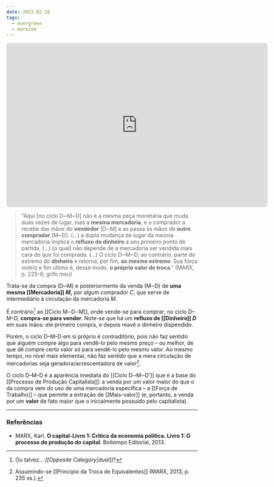 ```yaml
---
date: 2022-02-28
tags:
  - evergreen
  - marxism
---
```

<!-- https://q.uiver.app/#q=WzAsNSxbMiwwLCJYIl0sWzAsMiwiUCJdLFs0LDIsIlAnIl0sWzEsMSwiKEkpIl0sWzMsMSwiKElJKSJdLFswLDIsIk0iLDAseyJjdXJ2ZSI6LTMsImNvbG91ciI6WzAsNjAsNjBdfSxbMCw2MCw2MCwxXV0sWzIsMCwiRCIsMCx7ImN1cnZlIjotMywiY29sb3VyIjpbMTIwLDYwLDYwXX0sWzEyMCw2MCw2MCwxXV0sWzAsMSwiRCIsMCx7ImN1cnZlIjotMywiY29sb3VyIjpbMTIwLDYwLDYwXX0sWzEyMCw2MCw2MCwxXV0sWzEsMCwiTSIsMCx7ImN1cnZlIjotMywiY29sb3VyIjpbMCw2MCw2MF19LFswLDYwLDYwLDFdXV0= --> <iframe class="quiver-embed" src="https://q.uiver.app/#q=WzAsNSxbMiwwLCJYIl0sWzAsMiwiUCJdLFs0LDIsIlAnIl0sWzEsMSwiKEkpIl0sWzMsMSwiKElJKSJdLFswLDIsIk0iLDAseyJjdXJ2ZSI6LTMsImNvbG91ciI6WzAsNjAsNjBdfSxbMCw2MCw2MCwxXV0sWzIsMCwiRCIsMCx7ImN1cnZlIjotMywiY29sb3VyIjpbMTIwLDYwLDYwXX0sWzEyMCw2MCw2MCwxXV0sWzAsMSwiRCIsMCx7ImN1cnZlIjotMywiY29sb3VyIjpbMTIwLDYwLDYwXX0sWzEyMCw2MCw2MCwxXV0sWzEsMCwiTSIsMCx7ImN1cnZlIjotMywiY29sb3VyIjpbMCw2MCw2MF19LFswLDYwLDYwLDFdXV0=&embed" width="688" height="432" style="border-radius: 8px; border: none;"></iframe>


> "Aqui [no ciclo D─M─D] não é a mesma peça monetária que muda duas vezes de lugar, mas a **mesma mercadoria**, e o comprador a recebe das mãos do **vendedor** [D─M] e as passa às mãos de **outro comprador** [M─D]. 
> (...) a dupla mudança de lugar da mesma mercadoria implica o **refluxo do dinheiro** a seu primeiro ponto de partida, (...) [o qual] não depende de a mercadoria ser vendida mais cara do que foi comprada.
> (...) O ciclo D─M─D, ao contrário, parte do extremo do **dinheiro** e retorna, por fim, **ao mesmo extremo**. Sua força motriz e fim último é, desse modo, **o próprio valor de troca**." (MARX, p. 225-6; grifo meu)

Trata-se da compra (D─M) e posteriormente da venda (M─D) de **uma mesma [[Mercadoria]] $M$,** por algum comprador $C$, que serve de intermediário à circulação da mercadoria $M$. 

É contrário[^1] ao [[Ciclo M─D─M]], onde vende-se para comprar; no ciclo D–M–D, **compra-se para vender**. Note-se que há um **refluxo de [[Dinheiro]] $D$** em suas mãos: ele primeiro compra, e depois reavê o dinheiro dispendido. 

Porém, o ciclo D–M–D em si próprio é contraditório, pois não faz sentido que alguém compre algo para vendê-lo pelo mesmo preço – ou melhor, de que dê compre certo valor só para vendê-lo pelo mesmo valor. Ao mesmo tempo, no nível mais elementar, não faz sentido que a mera circulação de mercadorias seja geradora/acrescentadora de valor[^2].

O ciclo D–M–D é a aparência imediata do [[Ciclo D─M─D']] que é a base do [[Processo de Produção Capitalista]]: a venda por um valor maior do que o da compra vem do uso de uma mercadoria específica – a [[Força de Trabalho]] – que permite a extração de [[Mais-valor]] (e, portanto, a venda por um **valor** de fato maior que o inicialmente possuído pelo capitalista).

---
### Referências
- MARX, Karl. **O capital-Livro 1: Crítica da economia política. Livro 1: O processo de produção do capital**. Boitempo Editorial, 2013.

[^1]: Ou talvez... *[[Opposite Category|dual]]*?
[^2]: Assumindo-se [[Princípio da Troca de Equivalentes]] (MARX, 2013, p. 235 ss.).